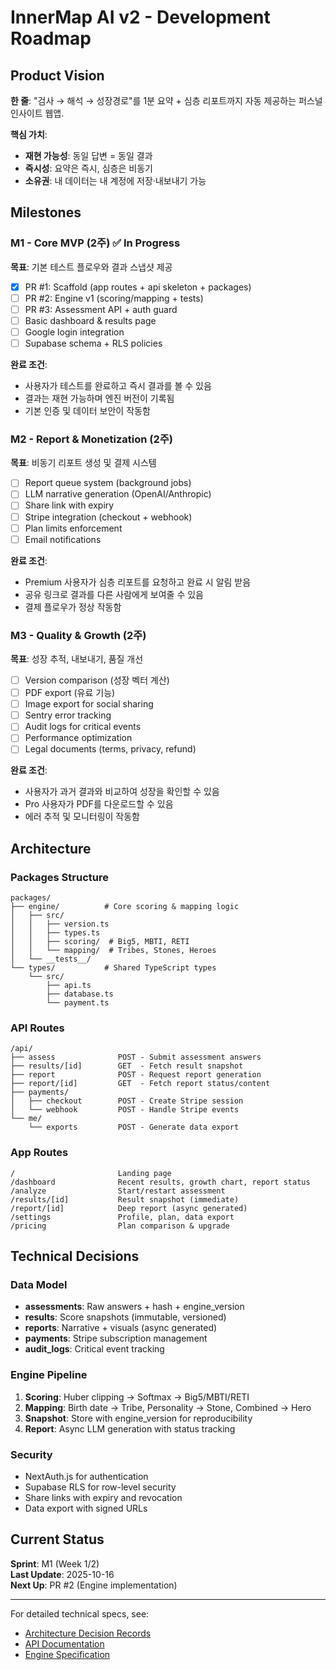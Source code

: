 # InnerMap AI v2 - Development Roadmap

## Product Vision

**한 줄**: "검사 → 해석 → 성장경로"를 1분 요약 + 심층 리포트까지 자동 제공하는 퍼스널 인사이트 웹앱.

**핵심 가치**:
- **재현 가능성**: 동일 답변 = 동일 결과
- **즉시성**: 요약은 즉시, 심층은 비동기
- **소유권**: 내 데이터는 내 계정에 저장·내보내기 가능

## Milestones

### M1 - Core MVP (2주) ✅ In Progress

**목표**: 기본 테스트 플로우와 결과 스냅샷 제공

- [x] PR #1: Scaffold (app routes + api skeleton + packages)
- [ ] PR #2: Engine v1 (scoring/mapping + tests)
- [ ] PR #3: Assessment API + auth guard
- [ ] Basic dashboard & results page
- [ ] Google login integration
- [ ] Supabase schema + RLS policies

**완료 조건**:
- 사용자가 테스트를 완료하고 즉시 결과를 볼 수 있음
- 결과는 재현 가능하며 엔진 버전이 기록됨
- 기본 인증 및 데이터 보안이 작동함

### M2 - Report & Monetization (2주)

**목표**: 비동기 리포트 생성 및 결제 시스템

- [ ] Report queue system (background jobs)
- [ ] LLM narrative generation (OpenAI/Anthropic)
- [ ] Share link with expiry
- [ ] Stripe integration (checkout + webhook)
- [ ] Plan limits enforcement
- [ ] Email notifications

**완료 조건**:
- Premium 사용자가 심층 리포트를 요청하고 완료 시 알림 받음
- 공유 링크로 결과를 다른 사람에게 보여줄 수 있음
- 결제 플로우가 정상 작동함

### M3 - Quality & Growth (2주)

**목표**: 성장 추적, 내보내기, 품질 개선

- [ ] Version comparison (성장 벡터 계산)
- [ ] PDF export (유료 기능)
- [ ] Image export for social sharing
- [ ] Sentry error tracking
- [ ] Audit logs for critical events
- [ ] Performance optimization
- [ ] Legal documents (terms, privacy, refund)

**완료 조건**:
- 사용자가 과거 결과와 비교하여 성장을 확인할 수 있음
- Pro 사용자가 PDF를 다운로드할 수 있음
- 에러 추적 및 모니터링이 작동함

## Architecture

### Packages Structure

```
packages/
├── engine/          # Core scoring & mapping logic
│   ├── src/
│   │   ├── version.ts
│   │   ├── types.ts
│   │   ├── scoring/  # Big5, MBTI, RETI
│   │   └── mapping/  # Tribes, Stones, Heroes
│   └── __tests__/
└── types/           # Shared TypeScript types
    └── src/
        ├── api.ts
        ├── database.ts
        └── payment.ts
```

### API Routes

```
/api/
├── assess              POST - Submit assessment answers
├── results/[id]        GET  - Fetch result snapshot
├── report              POST - Request report generation
├── report/[id]         GET  - Fetch report status/content
├── payments/
│   ├── checkout        POST - Create Stripe session
│   └── webhook         POST - Handle Stripe events
└── me/
    └── exports         POST - Generate data export
```

### App Routes

```
/                       Landing page
/dashboard              Recent results, growth chart, report status
/analyze                Start/restart assessment
/results/[id]           Result snapshot (immediate)
/report/[id]            Deep report (async generated)
/settings               Profile, plan, data export
/pricing                Plan comparison & upgrade
```

## Technical Decisions

### Data Model

- **assessments**: Raw answers + hash + engine_version
- **results**: Score snapshots (immutable, versioned)
- **reports**: Narrative + visuals (async generated)
- **payments**: Stripe subscription management
- **audit_logs**: Critical event tracking

### Engine Pipeline

1. **Scoring**: Huber clipping → Softmax → Big5/MBTI/RETI
2. **Mapping**: Birth date → Tribe, Personality → Stone, Combined → Hero
3. **Snapshot**: Store with engine_version for reproducibility
4. **Report**: Async LLM generation with status tracking

### Security

- NextAuth.js for authentication
- Supabase RLS for row-level security
- Share links with expiry and revocation
- Data export with signed URLs

## Current Status

**Sprint**: M1 (Week 1/2)  
**Last Update**: 2025-10-16  
**Next Up**: PR #2 (Engine implementation)

---

For detailed technical specs, see:
- [Architecture Decision Records](./adr/)
- [API Documentation](./api.md)
- [Engine Specification](./engine-spec.md)

